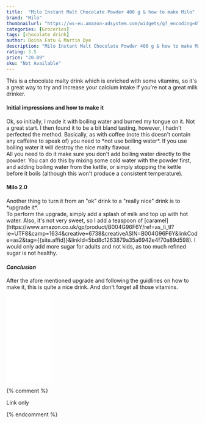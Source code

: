 ```yaml
---
title:  "Milo Instant Malt Chocolate Powder 400 g & how to make Milo"
brand: "Milo"
thumbnailurl: "https://ws-eu.amazon-adsystem.com/widgets/q?_encoding=UTF8&ASIN=B01M7PEX62&Format=_SL160_&ID=AsinImage&MarketPlace=GB&ServiceVersion=20070822&WS=1&tag=codemartin04-21&language=en_GB"
categories: [Groceries]
tags: [chocolate drink]
author: Doina Fatu & Martin Dye
description: "Milo Instant Malt Chocolate Powder 400 g & how to make Milo"
rating: 3.5
price: "20.09"
sku: "Not Available"
---
```


This is a chocolate malty drink which is enriched with some vitamins, 
so it's a great way to try and increase your calcium intake if you're not a great milk drinker.
<br />

<h4>Initial impressions and how to make it</h4>
Ok, so initially, I made it with boiling water and burned my tongue on it. Not a great start. 
I then found it to be a bit bland tasting, however, I hadn't perfected the method. Basically, as with coffee
(note this doesn't contain any caffeine to speak of) you need to *not use boiling water*. If you use boiling water
it will destroy the nice malty flavour.<br />
All you need to do it make sure you don't add boiling water directly to the powder. You can do this by mixing some cold water
with the powder first, and adding boiling water from the kettle, or simply stopping the kettle before it boils (although this won't
produce a consistent temperature).

<h4>Milo 2.0</h4>
Another thing to turn it from an "ok" drink to a "really nice" drink is to *upgrade it*.<br />
To perform the upgrade, simply add a splash of milk and top up with hot water. Also, it's not very sweet, so
I add a teaspoon of [caramel](https://www.amazon.co.uk/gp/product/B004G96F6Y/ref=as_li_tl?ie=UTF8&camp=1634&creative=6738&creativeASIN=B004G96F6Y&linkCode=as2&tag={{site.affid}}&linkId=5bd8c1263879a35a6942e4f70a89d598). I would only add more sugar for adults and not kids, as too much refined sugar is not healthy.

<h4><em>Conclusion</em></h4>
After the afore mentioned upgrade and following the guidlines on how to make it, this is quite a nice drink.
And don't forget all those vitamins.

<iframe style="width:120px;height:240px;" marginwidth="0" marginheight="0" scrolling="no" frameborder="0" src="//ws-eu.amazon-adsystem.com/widgets/q?ServiceVersion=20070822&OneJS=1&Operation=GetAdHtml&MarketPlace=GB&source=ac&ref=tf_til&ad_type=product_link&tracking_id={{site.affid}}&marketplace=amazon&region=GB&placement=B01M7PEX62&asins=B01M7PEX62&linkId=b1ce94241f5dd962b88f6069a1e9da27&show_border=true&link_opens_in_new_window=false&price_color=333333&title_color=0066c0&bg_color=f2f2f2">
</iframe>

{% comment %}

Link only

{% endcomment %}